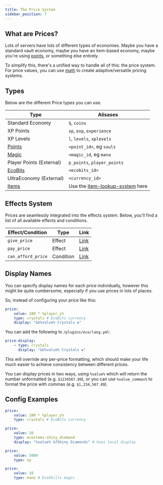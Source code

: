 ```yaml
---
title: The Price System
sidebar_position: 7
---
```


## What are Prices?

Lots of servers have lots of different types of economies. Maybe you have a standard vault economy, maybe you have an item-based economy, maybe you're using [points](https://plugins.auxilor.io/effects/points), or something else entirely.

To simplify this, there's a unified way to handle all of this: the price system.
For price values, you can use [math](https://plugins.auxilor.io/all-plugins/math) to create adaptive/versatile pricing systems.
## Types
Below are the different Price types you can use.

| Type                                                                   | Alisases                                                                                         |
| ---------------------------------------------------------------------- | ------------------------------------------------------------------------------------------------ |
| Standard Economy                                                       | `$`, `coins`                                                                                     |
| XP Points                                                              | `xp`, `exp`, `experience`                                                                        |
| XP Levels                                                              | `l`, `levels`, `xplevels`                                                                        |
| [Points](https://plugins.auxilor.io/effects/points)                    | `<point_id>`, eg `souls`                                                                         |
| [Magic](https://plugins.auxilor.io/ecoskills/how-to-configure-magic)   | `<magic_id`, eg `mana`                                                                           |
| Player Points (External)                                               | `p_points`, `player_points`                                                                      |
| [EcoBits](https://plugins.auxilor.io/ecobits)                          | `<ecobits_id>`                                                                                   |
| UltraEconomy (External)                                                | `<currency_id>`                                                                                  |
| [Items](https://plugins.auxilor.io/all-plugins/the-item-lookup-system) | Use the [item-lookup-system](https://plugins.auxilor.io/all-plugins/the-item-lookup-system) here |
## Effects System
Prices are seamlessly integrated into the effects system. Below, you'll find a list of all available effects and conditions.

| Effect/Condition   | Type      | Link                                                                       |
| ------------------ | --------- | -------------------------------------------------------------------------- |
| `give_price`       | Effect    | [Link](https://plugins.auxilor.io/effects/all-effects/give_price)          |
| `pay_price`        | Effect    | [Link](https://plugins.auxilor.io/effects/all-effects/pay_price)           |
| `can_afford_price` | Condition | [Link](https://plugins.auxilor.io/effects/all-conditions/can_afford_price) |
## Display Names

You can specify display names for each price individually, however this might be quite
cumbersome, especially if you use prices in lots of places.

So, instead of configuring your price like this:

```yaml
price:
    value: 100 * %player_y%
    type: crystals # EcoBits currency
    display: "&b%value% Crystals ❖"
```

You can add the following to `/plugins/eco/lang.yml`:

```yaml
price-display:
    - type: crystals
      display: "&b%value% Crystals ❖"
```

This will override any per-price formatting, which should make your life much easier to achieve consistency
between different prices.

You can display prices in two ways, using `%value%` which will return the number unformatted (e.g.  `$1234567.89`), or you can use `%value_commas%` to format the price with commas (e.g. `$1,234,567.89`).
## Config Examples

```yaml
price:
    value: 100 * %player_y%
    type: crystals # EcoBits currency
```

```yaml
price:
    value: 16
    type: ecoitems:shiny_diamond
    display: "%value% &fShiny Diamonds" # Uses local display
```

```yaml
price:
    value: 5000
    type: xp
```

```yaml
price:
    value: 10
    type: mana # EcoSkills magic
```

